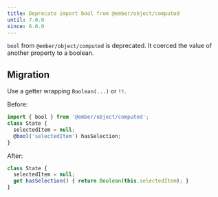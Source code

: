 ```yaml
---
title: Deprecate import bool from @ember/object/computed
until: 7.0.0
since: 6.0.0
---
```


`bool` from `@ember/object/computed` is deprecated. It coerced the value of another property to a boolean.

## Migration
Use a getter wrapping `Boolean(...)` or `!!`.

Before:
```js
import { bool } from '@ember/object/computed';
class State {
  selectedItem = null;
  @bool('selectedItem') hasSelection;
}
```

After:
```js
class State {
  selectedItem = null;
  get hasSelection() { return Boolean(this.selectedItem); }
}
```
